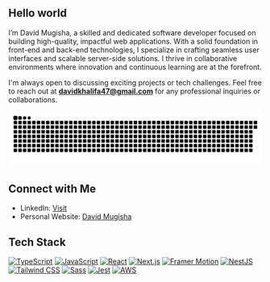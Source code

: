 ## Hello world

I’m David Mugisha, a skilled and dedicated software developer focused on building high-quality, impactful web applications. With a solid foundation in front-end and back-end technologies, I specialize in crafting seamless user interfaces and scalable server-side solutions. I thrive in collaborative environments where innovation and continuous learning are at the forefront.

I'm always open to discussing exciting projects or tech challenges. Feel free to reach out at **davidkhalifa47@gmail.com** for any professional inquiries or collaborations.

![snake gif](https://github.com/davidmugisha47/davidmugisha47/blob/output/github-snake-dark.svg)

## Connect with Me

- LinkedIn: [Visit](https://www.linkedin.com/in/david-mugisha1/)
- Personal Website: [David Mugisha](https://www.davidmugisha.com/)

## Tech Stack

[![TypeScript](https://img.shields.io/badge/TypeScript-3178C6?style=plastic&logo=typescript&logoColor=white)](https://www.typescriptlang.org/)
[![JavaScript](https://img.shields.io/badge/Javascript-F7DF1E?style=plastic&logo=javascript&logoColor=black)](https://developer.mozilla.org/en-US/docs/Web/JavaScript)
[![React](https://img.shields.io/badge/React-61DAFB?style=plastic&logo=react&logoColor=black)](https://reactjs.org/)
[![Next.js](https://img.shields.io/badge/Next.js-000000?style=plastic&logo=nextdotjs&logoColor=white)](https://nextjs.org/)
[![Framer Motion](https://img.shields.io/badge/Framer%20Motion-0055FF?style=plastic&logo=framer&logoColor=white)](https://www.framer.com/motion/)
[![NestJS](https://img.shields.io/badge/NestJS-E0234E?style=plastic&logo=nestjs&logoColor=white)](https://nestjs.com/)
[![Tailwind CSS](https://img.shields.io/badge/Tailwind_CSS-38B2AC?style=plastic&logo=tailwind-css&logoColor=white)](https://tailwindcss.com/)
[![Sass](https://img.shields.io/badge/Sass-CC6699?style=plastic&logo=sass&logoColor=white)](https://sass-lang.com/)
[![Jest](https://img.shields.io/badge/Jest-C21325?style=plastic&logo=jest&logoColor=white)](https://jestjs.io/)
[![AWS](https://img.shields.io/badge/AWS-232F3E?style=plastic&logo=amazon-aws&logoColor=white)](https://aws.amazon.com/)
